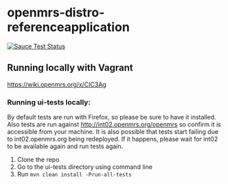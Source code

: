 openmrs-distro-referenceapplication
===================================

[![Sauce Test Status](https://saucelabs.com/buildstatus/rkorytkowski)](https://saucelabs.com/u/rkorytkowski)

## Running locally with Vagrant 
https://wiki.openmrs.org/x/CIC3Ag

### Running ui-tests locally:

By default tests are run with Firefox, so please be sure to have it installed.
Also tests are run against http://int02.openmrs.org/openmrs so confirm it is accessible from your machine.
It is also possible that tests start failing due to int02.openmrs.org being redeployed. If it happens, please wait for int02 to be available again and run tests again.

1. Clone the repo
2. Go to the ui-tests directory using command line
3. Run `mvn clean install -Prun-all-tests`
